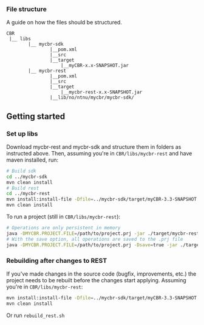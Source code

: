 ### File structure
A guide on how the files should be structured.
```
CBR
 |__ libs
        |__ mycbr-sdk
                |__pom.xml
                |__src
                |__target
                    |__myCBR-x.x-SNAPSHOT.jar
        |__ mycbr-rest
                |__pom.xml
                |__src
                |__target
                    |__mycbr-rest-x.x-SNAPSHOT.jar
                |__lib/no/ntnu/mycbr/mycbr-sdk/
```
## Getting started

### Set up libs
Download mycbr-rest and mycbr-sdk and structure them in folders as instructed above. Then, assuming you're in `CBR/libs/mycbr-rest` and have maven installed, run:
```sh
# Build sdk
cd ../mycbr-sdk
mvn clean install
# Build rest
cd ../mycbr-rest
mvn install:install-file -Dfile=../mycbr-sdk/target/myCBR-3.3-SNAPSHOT.jar -DpomFile=../mycbr-sdk/pom.xml -DlocalRepositoryPath=lib/no/ntnu/mycbr/mycbr-sdk/
mvn clean install
```

To run a project (still in `CBR/libs/mycbr-rest`):
```sh
# Operations are only persistent in memory
java -DMYCBR.PROJECT.FILE=/path/to/project.prj -jar ./target/mycbr-rest-1.0-SNAPSHOT.jar
# With the save option, all operations are saved to the .prj file
java -DMYCBR.PROJECT.FILE=/path/to/project.prj -Dsave=true -jar ./target/mycbr-rest-1.0-SNAPSHOT.jar
```

### Rebuilding after changes to REST
If you've made changes in the source code (bugfix, improvements, etc.) the project needs to be rebuilt before the changes start applying.
Assuming you're in `CBR/libs/mycbr-rest`:
```sh
mvn install:install-file -Dfile=../mycbr-sdk/target/myCBR-3.3-SNAPSHOT.jar -DpomFile=../mycbr-sdk/pom.xml -DlocalRepositoryPath=lib/no/ntnu/mycbr/mycbr-sdk/
mvn clean install 
```
Or run `rebuild_rest.sh` 